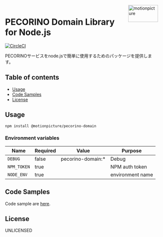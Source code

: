 <img src="https://motionpicture.jp/images/common/logo_01.svg" alt="motionpicture" title="motionpicture" align="right" height="56" width="98"/>

# PECORINO Domain Library for Node.js

[![CircleCI](https://circleci.com/gh/motionpicture/pecorino-domain.svg?style=svg&circle-token=d0ad9b7eb95785e46c7ee9071fef8a6d7ee2f7b1)](https://circleci.com/gh/motionpicture/pecorino-domain)

PECORINOサービスをnode.jsで簡単に使用するためのパッケージを提供します。

## Table of contents

* [Usage](#usage)
* [Code Samples](#code-samples)
* [License](#license)

## Usage

```shell
npm install @motionpicture/pecorino-domain
```

### Environment variables

| Name        | Required | Value             | Purpose          |
|-------------|----------|-------------------|------------------|
| `DEBUG`     | false    | pecorino-domain:* | Debug            |
| `NPM_TOKEN` | true     |                   | NPM auth token   |
| `NODE_ENV`  | true     |                   | environment name |

## Code Samples

Code sample are [here](https://github.com/motionpicture/pecorino-domain/tree/master/example).

## License

UNLICENSED
